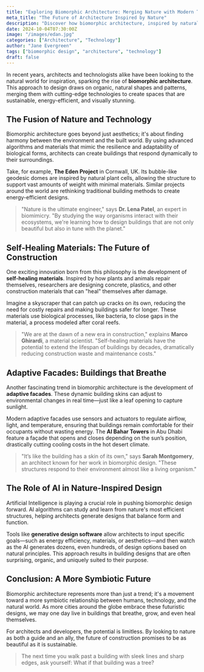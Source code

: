 ```yaml
---
title: "Exploring Biomorphic Architecture: Merging Nature with Modern Technology"
meta_title: "The Future of Architecture Inspired by Nature"
description: "Discover how biomorphic architecture, inspired by natural forms, is revolutionizing building designs and modern technology."
date: 2024-10-04T07:30:00Z
image: "/images/edan.jpg"
categories: ["Architecture", "Technology"]
author: "Jane Evergreen"
tags: ["biomorphic design", "architecture", "technology"]
draft: false
---
```


In recent years, architects and technologists alike have been looking to the natural world for inspiration, sparking the rise of **biomorphic architecture**. This approach to design draws on organic, natural shapes and patterns, merging them with cutting-edge technologies to create spaces that are sustainable, energy-efficient, and visually stunning.

## The Fusion of Nature and Technology

Biomorphic architecture goes beyond just aesthetics; it's about finding harmony between the environment and the built world. By using advanced algorithms and materials that mimic the resilience and adaptability of biological forms, architects can create buildings that respond dynamically to their surroundings.

Take, for example, **The Eden Project** in Cornwall, UK. Its bubble-like geodesic domes are inspired by natural plant cells, allowing the structure to support vast amounts of weight with minimal materials. Similar projects around the world are rethinking traditional building methods to create energy-efficient designs.

> "Nature is the ultimate engineer," says **Dr. Lena Patel**, an expert in biomimicry. "By studying the way organisms interact with their ecosystems, we're learning how to design buildings that are not only beautiful but also in tune with the planet."

## Self-Healing Materials: The Future of Construction

One exciting innovation born from this philosophy is the development of **self-healing materials**. Inspired by how plants and animals repair themselves, researchers are designing concrete, plastics, and other construction materials that can "heal" themselves after damage.

Imagine a skyscraper that can patch up cracks on its own, reducing the need for costly repairs and making buildings safer for longer. These materials use biological processes, like bacteria, to close gaps in the material, a process modeled after coral reefs.

> "We are at the dawn of a new era in construction," explains **Marco Ghirardi**, a material scientist. "Self-healing materials have the potential to extend the lifespan of buildings by decades, dramatically reducing construction waste and maintenance costs."

## Adaptive Facades: Buildings that Breathe

Another fascinating trend in biomorphic architecture is the development of **adaptive facades**. These dynamic building skins can adjust to environmental changes in real time—just like a leaf opening to capture sunlight.

Modern adaptive facades use sensors and actuators to regulate airflow, light, and temperature, ensuring that buildings remain comfortable for their occupants without wasting energy. The **Al Bahar Towers** in Abu Dhabi feature a façade that opens and closes depending on the sun’s position, drastically cutting cooling costs in the hot desert climate.

> "It’s like the building has a skin of its own," says **Sarah Montgomery**, an architect known for her work in biomorphic design. "These structures respond to their environment almost like a living organism."

## The Role of AI in Nature-Inspired Design

Artificial Intelligence is playing a crucial role in pushing biomorphic design forward. AI algorithms can study and learn from nature's most efficient structures, helping architects generate designs that balance form and function.

Tools like **generative design software** allow architects to input specific goals—such as energy efficiency, materials, or aesthetics—and then watch as the AI generates dozens, even hundreds, of design options based on natural principles. This approach results in building designs that are often surprising, organic, and uniquely suited to their purpose.

## Conclusion: A More Symbiotic Future

Biomorphic architecture represents more than just a trend; it's a movement toward a more symbiotic relationship between humans, technology, and the natural world. As more cities around the globe embrace these futuristic designs, we may one day live in buildings that breathe, grow, and even heal themselves.

For architects and developers, the potential is limitless. By looking to nature as both a guide and an ally, the future of construction promises to be as beautiful as it is sustainable.

> The next time you walk past a building with sleek lines and sharp edges, ask yourself: What if that building was a tree?
